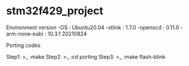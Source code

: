 # stm32f429_project

Environment version
 -OS : Ubuntu20.04
 -stlink : 1.7.0
 -openocd : 0.11.0
 -arm-none-eabi : 10.3.1 20210824

Porting codes

 Step1: >_ :make
 Step2: >_ :cd porting
 Step3: >_ :make flash-blink


